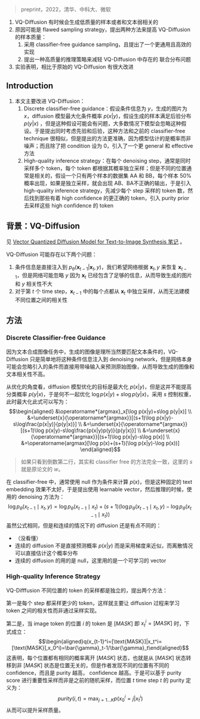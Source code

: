> preprint，2022，清华、中科大、微软

1. VQ-Diffusion 有时候会生成低质量的样本或者和文本弱相关的
2. 原因可能是  flawed sampling strategy，提出两种方法来提高 VQ-Diffusion 的样本质量：
	1. 采用 classifier-free guidance sampling，且提出了一个更通用且高效的实现
	2. 提出一种高质量的推理策略来减轻 VQ-Diffusion 中存在的 联合分布问题
3. 实验表明，相比于原始的 VQ-Diffusion 有很大改进

## Introduction

1. 本文主要改进 VQ-Diffusion：
	1. Discrete classifier-free guidance：假设条件信息为 $y$，生成的图片为 $x$，diffusion 模型最大化条件概率 $p(x|y)$，假设生成的样本满足后验分布  $p(y|x)$ ，但是这种假设可能会有问题，大多数情况下模型会忽略这种假设。于是提出同时考虑先验和后验，这种方法和之前的 classifier-free technique 很相似，但是提出的方法更准确，因为模型估计的是概率而非噪声；而且除了把 condition 设为 0，引入了一个更 general 和 effective 方法
	2. High-quality inference strategy：在每个 denoising step，通常是同时采样多个 token，每个 token 都根据其概率独立采样；但是不同的位置通常是相关的，假设一个只有两个样本的数据集 AA 和 BB，每个样本 50% 概率出现，如果是独立采样，就会出现 AB、BA不正确的输出，于是引入 high-quality inference strategy，先减少每个 step 采样的 token 数，然后找到那些有着 high confidence 的更正确的 token，引入 purity prior 去采样这些 high confidence 的 token


## 背景：VQ-Diffusion

见 [Vector Quantized Diffusion Model for Text-to-Image Synthesis 笔记](Vector%20Quantized%20Diffusion%20Model%20for%20Text-to-Image%20Synthesis%20笔记.md) 。

 VQ-Diffusion 可能存在以下两个问题：
 1. 条件信息是直接注入到 $p_\theta(\boldsymbol{x}_{t-1}|\boldsymbol{x}_t,y)$，我们希望网络根据 $\boldsymbol{x}_t,y$ 来恢复 $\boldsymbol{x}_{t-1}$，但是网络可能忽略 $y$ 因为 $\boldsymbol{x}_t$ 已经包含了足够的信息，从而导致生成的图片和 $y$ 相关性不大
 2. 对于第 $t$ 个 time step，$\boldsymbol{x}_{t-1}$ 中的每个点都从 $\boldsymbol{x}_{t}$ 中独立采样，从而无法建模不同位置之间的相关性

## 方法

### Discrete Classifier-free Guidance

因为文本合成图像任务中，生成的图像是理所当然要匹配文本条件的，VQ-Diffusion 只是简单地将这种条件信息注入到 denoising network，但是网络本身可能会忽略引入的条件而直接用带噪输入来预测原始图像，从而导致生成的图像和文本相关性不高。

从优化的角度看，diffusion 模型优化的目标是最大化 $p(x|y)$，但是这并不能提高分类概率 $p(y|x)$，于是何不一起优化 $\log p(x|y)+s\log p(y|x)$，采用 $s$ 控制权重，此时最大化此式可以写为：
$$\begin{aligned}
&\operatorname*{argmax}_x[\log p(x|y)+s\log p(y|x)] \\
&=\underset{x}{\operatorname*{argmax}}[(s+1)\log p(x|y)-s\log\frac{p(x|y)}{p(y|x)}] \\
&=\underset{x}{\operatorname*{argmax}}[(s+1)\log p(x|y)-s\log\frac{p(x|y)p(y)}{p(y|x)}] \\
&=\underset{x}{\operatorname*{argmax}}[(s+1)\log p(x|y)-s\log p(x)] \\
&=\operatorname{argmax}[\log p(x)+(s+1)(\log p(x|y)-\log p(x))]
\end{aligned}$$
> 如果只看到倒数第二行，其实和 classifier free 的方法完全一致，这里的 $s$ 就是原论文的 $w$。

在 classifier-free 中，通常使用 null 作为条件来计算 $p(x)$，但是这种固定的 text embedding 效果不太好，于是提出使用  learnable vector，然后推理的时候，使用的 denoising 方法为：
$$\log p_\theta\left(x_{t-1} \mid x_t, y\right)=\log p_\theta\left(x_{t-1} \mid x_t\right)+(s+1)\left(\log p_\theta\left(x_{t-1} \mid x_t, y\right)-\log p_\theta\left(x_{t-1} \mid x_t\right)\right)$$
虽然公式相同，但是和连续的情况下的 diffusion 还是有点不同的：
+ （没看懂）
+ 连续的 diffusion 不是直接预测概率 $p(x|y)$ 而是采用梯度来近似，而离散情况可以直接估计这个概率分布
+ 连续的 diffusion 的用的是 null，这里用的是一个可学习的 vector

### High-quality Inference Strategy

VQ-Difffusion 不同位置的 token 的采样都是独立的，提出两个方法：

第一是每个 step 都采样更少的 token，这样就主要让 diffusion 过程来学习 token 之间的相关性而非通过采样实现。

第二是，当 image token 的位置 $i$ 的 token 是 $[MASK]$ 即 $x_t^i=[MASK]$ 时，下式成立：
$$\begin{aligned}q(x_{t-1}^i=[\text{MASK}]|x_t^i=[\text{MASK}],x_0^i)=\bar{\gamma}_t-1/\bar{\gamma}_t\end{aligned}$$
这表明，每个位置都有相同的概率离开 $[MASK]$ 状态，也就是从 $[MASK]$ 状态转移到非 $[MASK]$ 状态是位置无关的，但是作者发现不同的位置有不同的  confidence，而且是 purity 越高， confidence 越高。于是可以基于 purity score 进行重要性采样而非是之前的随机采样，而位置 $t$ time step $t$ 的 purity 定义为：
$$purity(i,t)=\max_{j=1...K}p(x_0^i=j|x_t^i)$$
从而可以提升采样质量。

